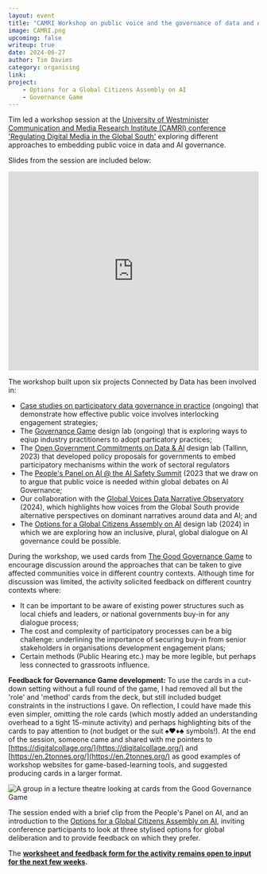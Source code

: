 ```yaml
---
layout: event
title: "CAMRI Workshop on public voice and the governance of data and AI in the global south"
image: CAMRI.png
upcoming: false
writeup: true
date: 2024-06-27
author: Tim Davies
category: organising
link: 
project: 
    - Options for a Global Citizens Assembly on AI
    - Governance Game
---
```


Tim led a workshop session at the [University of Westminister Communication and Media Research Institute (CAMRI) conference 'Regulating Digital Media in the Global South'](https://camri.ac.uk/blog/event/regulating-digital-media-in-the-global-south-what-are-the-challenges/) exploring different approaches to embedding public voice in data and AI governance. 

<!--more-->

Slides from the session are included below:

<iframe src="https://docs.google.com/presentation/d/e/2PACX-1vSbPcxqCnwmwrU-GBmVhfzpKPrpUCeCakTGB5Pvi0Cjk7BojrZFvujSHYCQYcDYOjj_sgYbuxUWiKow/embed?start=false&loop=false&delayms=3000" frameborder="0" width="100%" height="400" allowfullscreen="true" mozallowfullscreen="true" webkitallowfullscreen="true"></iframe>

The workshop built upon six projects Connected by Data has been involved in:

* [Case studies on participatory data governance in practice](https://connectedbydata.org/cases) (ongoing) that demonstrate how effective public voice involves interlocking engagement strategies;
* The [Governance Game](https://connectedbydata.org/projects/2023-governance-game) design lab (ongoing) that is exploring ways to eqiup industry practitioners to adopt particatory practices;
* The [Open Government Commitments on Data & AI](https://connectedbydata.org/events/2023-09-04-open-government-committment-lab) design lab (Tallinn, 2023) that developed policy proposals for governments to embed participatory mechanisms within the work of sectoral regulators
* The [People's Panel on AI @ the AI Safety Summit](https://connectedbydata.org/projects/2023-peoples-panel-on-ai) (2023 that we draw on to argue that public voice is needed within global debates on AI Governance;
* Our collaboration with the [Global Voices Data Narrative Observatory](https://globalvoices.org/special/data-narratives-cmo/) (2024), which highlights how voices from the Global South provide alternative perspectives on dominant narratives around data and AI; and
* The [Options for a Global Citizens Assembly on AI](https://connectedbydata.org/projects/2024-gca-ai) design lab (2024) in which we are exploring how an inclusive, plural, global dialogue on AI governance could be possible.

During the workshop, we used cards from [The Good Governance Game](https://connectedbydata.org/projects/2023-governance-game) to encourage discussion around the approaches that can be taken to give affected communities voice in different country contexts. Although time for discussion was limited, the activity solicited feedback on different country contexts where:

* It can be important to be aware of existing power structures such as local chiefs and leaders, or national governments buy-in for any dialogue process;
* The cost and complexity of participatory processes can be a big challenge: underlining the importance of securing buy-in from senior stakeholders in organisations development engagement plans; 
* Certain methods (Public Hearing etc.) may be more legible, but perhaps less connected to grassroots influence. 

**Feedback for Governance Game development:** To use the cards in a cut-down setting without a full round of the game, I had removed all but the 'role' and 'method' cards from the deck, but still included budget constraints in the instructions I gave. On reflection, I could have made this even simpler, omitting the role cards (which mostly added an understanding overhead to a tight 15-minute activity) and perhaps highlighting bits of the cards to pay attention to (not budget or the suit ♠♥♦♣ symbols!). At the end of the session, someone came and shared with me pointers to [https://digitalcollage.org/](https://digitalcollage.org/) and [https://en.2tonnes.org/](https://en.2tonnes.org/) as good examples of workshop websites for game-based-learning tools, and suggested producing cards in a larger format. 

![A group in a lecture theatre looking at cards from the Good Governance Game]({{site.baseurl}}assets/events/2024-06-27-PlayingTheGovGame.png)

The session ended with a brief clip from the People's Panel on AI, and an introduction to the [Options for a Global Citizens Assembly on AI](https://connectedbydata.org/projects/2024-gca-ai), inviting conference participants to look at three stylised options for global deliberation and to provide feedback on which they prefer. 

The **[worksheet and feedback form for the activity remains open to input for the next few weeks](https://docs.google.com/forms/d/e/1FAIpQLSekS0YHXOf4DwQ5HgZtz6SwilCjWri3NcdNbZY39sczS0_SRA/viewform?usp=sf_link).**